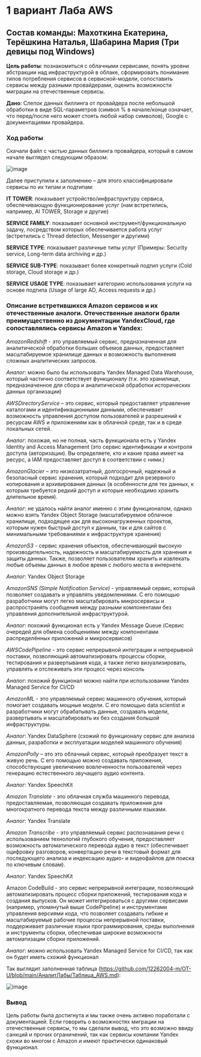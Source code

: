 # 1 вариант Лаба AWS
## Состав команды: Махоткина Екатерина, Терёшкина Наталья, Шабарина Мария (Три девицы под Windows)

**Цель работы**: познакомиться с облачными сервисами, понять уровни абстракции над инфраструктурой в облаке, сформировать понимание типов потребления сервисов в сервисной-модели, сопоставить сервисы между разными провайдерами, оценить возможности миграции на отечественные сервисы.

**Дано**: Слепок данных биллинга от провайдера после небольшой обработки в виде SQL-параметров (символ % в начале/конце означает, что перед/после него может стоять любой набор символов), Google с документациями провайдера.

### Ход работы

Скачали файл c частью данных биллинга провайдера, который в самом начале выглядел следующим образом:

![image](https://github.com/12262004-m/OT-U/assets/112974126/7c972d2b-86fa-42d6-9822-0c607e449e63)

Далее приступили к заполнению – для этого классифицировали сервисы по их типам и подтипам:

**IT TOWER**: показывает устройство/инфраструктуру сервиса, обеспечивающую функционирование услуг (нам встретились, например, AI TOWER, Storage и другие)

**SERVICE FAMILY**: показывает основной инструмент/функциональную задачу, посредством которых обеспечивается работа услуг (встретились с Thread detection, Messenger и другими)

**SERVICE TYPE**: показывает различные типы услуг (Примеры: Security service, Long-term data archiving и др.)

**SERVICE SUB-TYPE**: показывает более конкретный подтип услуги (Cold storage, Cloud storage и др.)

**SERVICE USAGE TYPE**: показывает категорию использования услуги на основе подтипа (Usage of large AD, Access requests и др.)

### Описание встретившихся Amazon сервисов и их отечественные аналоги. Отечественные аналоги брали преимущественно из документации YandexCloud, где сопоставлялись сервисы Amazon и Yandex:

*AmazonRedshift* - это управляемый сервис, предназначенная для аналитической обработки больших объемов данных, предоставляет масштабируемое хранилище данных и возможность выполнения сложных аналитических запросов.

*Аналог*: можно было бы использовать Yandex Managed Data Warehouse, который частично соответствует функционалу (т.к. это хранилище, предназначенное для сбора и аналитической обработки исторических данных организации)


*AWSDirectoryService* – это сервис, который предоставляет управление каталогами и идентификационными данными, обеспечивает возможность управления доступом пользователей и разрешений к ресурсам AWS и приложениям как в облачной среде, так и в среде локальных сетей.

*Аналог*: похожая, но не полная, часть функционала есть у Yandex Identity and Access Management (это сервис идентификации и контроля доступа (авторизации). Вы определяете, кто и какие права имеет на ресурс, а IAM предоставляет доступ в соответствии с ними.)


*AmazonGlacier* – это низкозатратный, долгосрочный, надежный и безопасный сервис хранения, который подходит для резервного копирования и архивирования данных (в особенности для тех данных, к которым требуется редкий доступ и которые необходимо хранить длительное время). 

*Аналог*: не удалось найти аналог именно с этим функционалом, однако можно взять Yandex Object Storage (масштабируемое облачное хранилище, подходящее как для высоконагруженных проектов, которым нужен быстрый доступ к данным, так и для сайтов с минимальными требованиями к инфраструктуре хранения)


*AmazonS3* - сервис хранения объектов, обеспечивающий высокую производительность, надежность и масштабируемость для хранения и защиты данных. Также, позволяет пользователям хранить и извлекать любые объемы данных в любое время с любого места в интернете.

*Аналог*: Yandex Object Storage


*AmazonSNS (Simple Notification Service)* - управляемый сервис, который позволяет создавать и управлять уведомлениями. С его помощью разработчики могут легко масштабировать микросервисы и распространять сообщения между разными компонентами без управления дополнительной инфраструктурой.

*Аналог*: похожий функционал есть у Yandex Message Queue (Сервис очередей для обмена сообщениями между компонентами распределённых приложений и микросервисов)


*AWSCodePipeline* - это сервис непрерывной интеграции и непрерывной поставки, позволяющий автоматизировать процессы сборки, тестирования и развертывания кода, а также легко визуализировать, управлять и отслеживать эти процесс через консоль

*Аналог*: похожий функционал можно найти при использовании Yandex Managed Service for CI/CD


*AmazonML* - это управляемый сервис машинного обучения, который помогает создавать мощные модели. С его помощью data scientist и разработчики могут обрабатывать данные, создавать модели, развертывать и масштабировать их без создания большой инфраструктуры.

*Аналог*: Yandex DataSphere (схожий по функционалу сервис для анализа данных, разработки и эксплуатации моделей машинного обучения)


*AmazonPolly* – это это облачный сервис, который преобразует текст в живую речь. С его помощью можно создавать приложения, способствующие увеличению вовлеченности пользователей через генерацию естественного звучащего аудио контента.

*Аналог*: Yandex SpeechKit


*Amazon Translate* - это облачная служба машинного перевода, предоставляемая, позволяющая создавать приложения для многократного перевода текста между различными языками.

*Аналог*: Yandex Translate


*Amazon Transcribe* - это управляемый сервис распознавания речи с использованием технологий глубокого обучения, предоставляет возможность автоматического перевода аудио в текст (обеспечивает оцифровку разговоров, конвертацию речи в текстовый формат для последующего анализа и индексацию аудио- и видеофайлов для поиска по ключевым словам).

*Аналог*: Yandex SpeechKit


Amazon CodeBuild - это сервис непрерывной интеграции, позволяющий автоматизировать процесс сборки приложений, тестирования кода и создания выпусков. Он может интегрироваться с другими сервисами (например, упомянутый выше CodePipeline) и инструментами управления версиями кода, что позволяет создавать гибкие и масштабируемые рабочие процессы непрерывной поставки, поддерживает различные языки программирования, среды выполнения и инструменты сборки, обеспечивая широкие возможности автоматизации сборки приложений.

*Аналог*: можно использовать Yandex Managed Service for CI/CD, так как он будет иметь схожий функционал


Так выглядит заполненная таблица (https://github.com/12262004-m/OT-U/blob/main/АналитЛабы/Таблица_AWS.md):

![image](https://github.com/12262004-m/OT-U/assets/112974126/2fa298d5-175f-4b02-85fc-d94330aa0551)

### Вывод
Цель работы была достигнута и мы также очень активно поработали с документацией. Если говорить о возможностях миграции на отечественные сервисы, то мы сделали вывод, что это возможно ввиду санкций и прочих ограничений, так как сервисы компании Yandex схожи во многом с Amazon и имеют практически одинаковый функционал.


